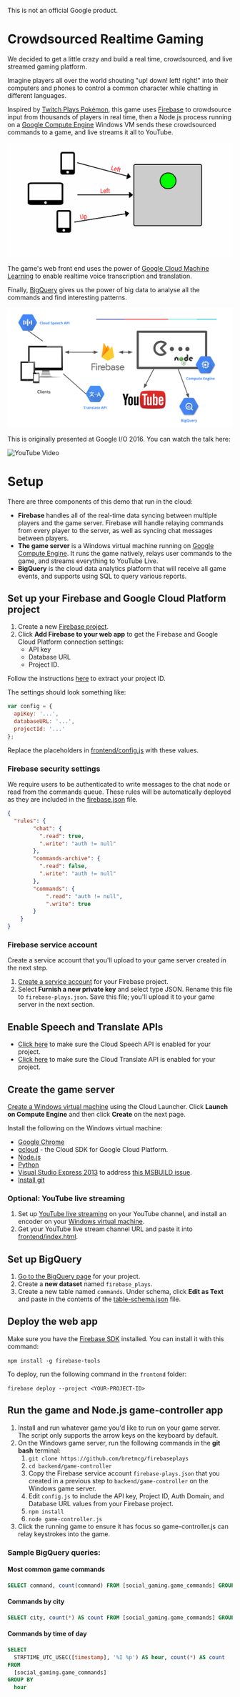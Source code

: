 This is not an official Google product.

# Crowdsourced Realtime Gaming

We decided to get a little crazy and build a real time, crowdsourced, and live streamed gaming platform.

Imagine players all over the world shouting "up! down! left! right!" into their computers and phones to control a common character while chatting in different languages.

Inspired by [Twitch Plays Pokémon](https://en.wikipedia.org/wiki/Twitch_Plays_Pok%C3%A9mon), this game uses [Firebase](https://firebase.google.com) to crowdsource input from thousands of players in real time, then a Node.js process running on a [Google Compute Engine](https://cloud.google.com/compute/) Windows VM sends these crowdsourced commands to a game, and live streams it all to YouTube.

![Realtime Game Example](example_game.gif)

The game's web front end uses the power of [Google Cloud Machine Learning](https://cloud.google.com/products/machine-learning/) to enable realtime voice transcription and translation.

Finally, [BigQuery](https://cloud.google.com/bigquery/) gives us the power of big data to analyse all the commands and find interesting patterns.

![Architecture](arch.png)

This is originally presented at Google I/O 2016. You can watch the talk here:

![YouTube Video](http://img.youtube.com/vi/wOGfZ_aLGqM/maxresdefault.jpg)

# Setup

There are three components of this demo that run in the cloud:
- **Firebase** handles all of the real-time data syncing between multiple players and the game server. Firebase will handle relaying commands from every player to the server, as well as syncing chat messages between players.
- **The game server** is a Windows virtual machine running on [Google Compute Engine](https://cloud.google.com/compute/). It runs the game natively, relays user commands to the game, and streams everything to YouTube Live.
- **BigQuery** is the cloud data analytics platform that will receive all game events, and supports using SQL to query various reports.

## Set up your Firebase and Google Cloud Platform project

1. Create a new [Firebase project](https://firebase.google.com).
2. Click **Add Firebase to your web app** to get the Firebase and Google Cloud Platform connection settings:
    - API key
    - Database URL
    - Project ID.

Follow the instructions [here](https://firebase.google.com/docs/web/setup) to extract your project ID.

The settings should look something like:
```js
var config = {
  apiKey: '...',
  databaseURL: '...',
  projectId: '...'
};
```
Replace the placeholders in [frontend/config.js](frontend/config.js) with these values.

### Firebase security settings
We require users to be authenticated to write messages to the chat node or read from the
commands queue. These rules will be automatically deployed as they are included in the [firebase.json](frontend/firebase.json) file.
```json
{
  "rules": {
        "chat": {
          ".read": true,
          ".write": "auth != null"
        },
        "commands-archive": {
          ".read": false,
          ".write": "auth != null"
        },
        "commands": {
        	".read": "auth != null",
        	".write": true
        }
    }
}
```

### Firebase service account
Create a service account that you'll upload to your game server created in the
next step.
1. [Create a service account](https://console.firebase.google.com/iam-admin/serviceaccounts)
for your Firebase project.
2. Select **Furnish a new private key** and select type JSON. Rename this file
to ```firebase-plays.json```. Save this file; you'll upload it to your game
server in the next section.

## Enable Speech and Translate APIs

- [Click here](console.cloud.google.com/apis/api/speech/overview) to make sure the Cloud Speech API is enabled for your project.
- [Click here](console.cloud.google.com/apis/api/translate/overview) to make sure the Cloud Translate API is enabled for your project.

## Create the game server
[Create a Windows virtual machine](https://console.cloud.google.com/launcher/details/windows-cloud/windows-server-2012-r2) using the Cloud Launcher. Click **Launch on Compute Engine** and then click **Create** on the next page.

 Install the following on the Windows virtual machine:
  - [Google Chrome](https://www.google.com/chrome/browser)
  - [gcloud](https://cloud.google.com/sdk/downloads#windows) - the Cloud SDK for Google Cloud Platform.
  - [Node.js](https://nodejs.org/en/download/)
  - [Python](https://www.python.org/downloads/windows/)
  - [Visual Studio Express 2013](https://www.microsoft.com/en-us/download/details.aspx?id=44914) to address [this MSBUILD issue](https://github.com/chjj/pty.js/issues/60).
  - [Install git](https://git-scm.com/download/win)

### Optional: YouTube live streaming
1. Set up [YouTube live streaming](https://support.google.com/youtube/answer/2474026?hl=en) on your YouTube channel, and install an encoder on your [Windows virtual machine](https://support.google.com/youtube/answer/2907883).
1. Get your YouTube live stream channel URL and paste it into [frontend/index.html](frontend/index.html).

## Set up BigQuery
1. [Go to the BigQuery page](https://bigquery.cloud.google.com) for your project.
1. Create a **new dataset** named ```firebase_plays```.
2. Create a new table named ```commands```. Under schema, click **Edit as Text** and paste in the contents of the [table-schema.json](backend/bigquery/table-schema.json) file.

## Deploy the web app

Make sure you have the [Firebase SDK](https://firebase.google.com/docs/cli/) installed. You can install it with this command:

`npm install -g firebase-tools`

To deploy, run the following command in the `frontend` folder:
 
 `firebase deploy --project <YOUR-PROJECT-ID>`

## Run the game and Node.js game-controller app
1. Install and run whatever game you'd like to run on your game server. The script only supports the arrow keys on the keyboard by default.
1. On the Windows game server, run the following commands in the **git bash** terminal:
      1. ```git clone https://github.com/bretmcg/firebaseplays```
      1. ```cd backend/game-controller```
      1. Copy the Firebase service account ```firebase-plays.json``` that you created in a previous step to ```backend/game-controller``` on the Windows game server.
      1. Edit ```config.js``` to include the API key, Project ID, Auth Domain, and Database URL values from your Firebase project.
      1. ```npm install```
      1. ```node game-controller.js```
3. Click the running game to ensure it has focus so game-controller.js can relay keystrokes into the game.

### Sample BigQuery queries:

#### Most common game commands
```sql
SELECT command, count(command) FROM [social_gaming.game_commands] GROUP BY command
```

#### Commands by city
```sql
SELECT city, count(*) AS count FROM [social_gaming.game_commands] GROUP BY city
```

#### Commands by time of day
```sql
SELECT
  STRFTIME_UTC_USEC([timestamp], '%I %p') AS hour, count(*) AS count
FROM
  [social_gaming.game_commands]
GROUP BY
  hour
```
